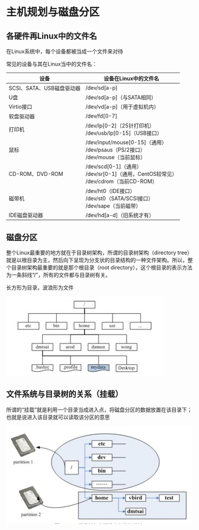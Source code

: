 # 主机规划与磁盘分区

## 各硬件再Linux中的文件名

在Linux系统中，每个设备都被当成一个文件来对待

常见的设备与其在Linux当中的文件名：

|设备|设备在Linux中的文件名|
|-|-|
SCSI、SATA、USB磁盘驱动器|/dev/sd[a-p]
U盘|/dev/sd[a-p]（与SATA相同）
Virtio接口|/dev/vd[a-p]（用于虚拟机内）
软盘驱动器|/dev/fd[0-7]
打印机|/dev/lp[0-2]（25针打印机）<br>/dev/usb/lp[0-15]（USB接口）
鼠标|/dev/input/mouse[0-15]（通用）<br>/dev/psaus（PS/2接口）<br>/dev/mouse（当前鼠标）
CD-ROM、DVD-ROM|/dev/scd[0-1]（通用）<br>/dev/sr[0-1]（通用，CentOS较常见）<br>/dev/cdrom（当前CD-ROM）
磁带机|/dev/ht0（IDE接口）<br>/dev/st0（SATA/SCSI接口）<br>/dev/sape（当前磁带）
IDE磁盘驱动器|/dev/hd[a-d]（旧系统才有）

## 磁盘分区

整个Linux最重要的地方就在于目录树架构，所谓的目录树架构（directory tree）就是以根目录为主，然后向下呈现为分支状的目录结构的一种文件架构。所以，整个目录树架构最重要的就是那个根目录（root directory），这个根目录的表示方法为一条斜线“/”，所有的文件都与目录树有关。

长方形为目录，波浪形为文件

<img src="img/1.2.2.jpg" />

## 文件系统与目录树的关系（挂载）

所谓的“挂载”就是利用一个目录当成进入点，将磁盘分区的数据放置在该目录下；也就是说进入该目录就可以读取该分区的意思

<img src="img/1.2.1.jpg" />
